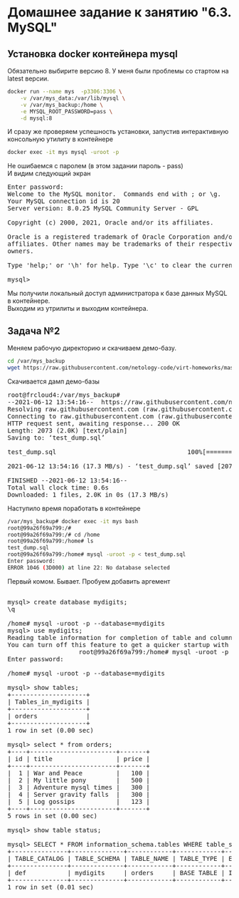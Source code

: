 ﻿# Домашнее задание к занятию "6.3. MySQL"

## Установка docker контейнера  mysql

Обязательно выбирите версию 8. У меня были проблемы со стартом на latest версии.
```bash
docker run --name mys  -p3306:3306 \
    -v /var/mys_data:/var/lib/mysql \
    -v /var/mys_backup:/home \
    -e MYSQL_ROOT_PASSWORD=pass \
    -d mysql:8
```

И сразу же проверяем успешность установки, запустив интерактивную консольную утилиту в контейнере
```bash
docker exec -it mys mysql -uroot -p
```
Не ошибаемся с паролем (в этом задании пароль - pass)  
И видим следующий экран

<pre>
Enter password:
Welcome to the MySQL monitor.  Commands end with ; or \g.
Your MySQL connection id is 20
Server version: 8.0.25 MySQL Community Server - GPL

Copyright (c) 2000, 2021, Oracle and/or its affiliates.

Oracle is a registered trademark of Oracle Corporation and/or its
affiliates. Other names may be trademarks of their respective
owners.

Type 'help;' or '\h' for help. Type '\c' to clear the current input statement.

mysql>
</pre>

Мы получили локальный доступ администратора к базе данных MySQL в контейнере.  
Выходим из утрилиты и выходим контейнера. 

## Задача №2
Меняем рабочую директорию и скачиваем демо-базу. 

```bash
cd /var/mys_backup
wget https://raw.githubusercontent.com/netology-code/virt-homeworks/master/06-db-03-mysql/test_data/test_dump.sql
```

Скачивается дамп демо-базы
<pre>
root@frcloud4:/var/mys_backup# 
--2021-06-12 13:54:16--  https://raw.githubusercontent.com/netology-code/virt-homeworks/master/06-db-03-mysql/test_data/test_dump.sql
Resolving raw.githubusercontent.com (raw.githubusercontent.com)... 185.199.110.133, 185.199.109.133, 185.199.108.133, ...
Connecting to raw.githubusercontent.com (raw.githubusercontent.com)|185.199.110.133|:443... connected.
HTTP request sent, awaiting response... 200 OK
Length: 2073 (2.0K) [text/plain]
Saving to: ‘test_dump.sql’

test_dump.sql                                   100%[===================================================>]   2.02K  --.-KB/s    in 0s

2021-06-12 13:54:16 (17.3 MB/s) - ‘test_dump.sql’ saved [2073/2073]

FINISHED --2021-06-12 13:54:16--
Total wall clock time: 0.6s
Downloaded: 1 files, 2.0K in 0s (17.3 MB/s)
</pre>

Наступило время поработать в контейнере
```bash
/var/mys_backup# docker exec -it mys bash
root@99a26f69a799:/#
root@99a26f69a799:/# cd /home
root@99a26f69a799:/home# ls
test_dump.sql
root@99a26f69a799:/home# mysql -uroot -p < test_dump.sql
Enter password:
ERROR 1046 (3D000) at line 22: No database selected
```

Первый комом. Бывает. Пробуем добавить аргемент

<pre>

mysql> create database mydigits;
\q

/home# mysql -uroot -p --database=mydigits
mysql> use mydigits;
Reading table information for completion of table and column names
You can turn off this feature to get a quicker startup with -A
                   root@99a26f69a799:/home# mysql -uroot -p --database=mydigits < test_dump.sql
Enter password:

/home# mysql -uroot -p --database=mydigits

mysql> show tables;
+--------------------+
| Tables_in_mydigits |
+--------------------+
| orders             |
+--------------------+
1 row in set (0.00 sec)

mysql> select * from orders;
+----+-----------------------+-------+
| id | title                 | price |
+----+-----------------------+-------+
|  1 | War and Peace         |   100 |
|  2 | My little pony        |   500 |
|  3 | Adventure mysql times |   300 |
|  4 | Server gravity falls  |   300 |
|  5 | Log gossips           |   123 |
+----+-----------------------+-------+
5 rows in set (0.00 sec)

mysql> show table status;

mysql> SELECT * FROM information_schema.tables WHERE table_schema = DATABASE();
+---------------+--------------+------------+------------+--------+---------+------------+------------+----------------+-------------+-----------------+--------------+-----------+----------------+---------------------+---------------------+------------+--------------------+----------+----------------+---------------+
| TABLE_CATALOG | TABLE_SCHEMA | TABLE_NAME | TABLE_TYPE | ENGINE | VERSION | ROW_FORMAT | TABLE_ROWS | AVG_ROW_LENGTH | DATA_LENGTH | MAX_DATA_LENGTH | INDEX_LENGTH | DATA_FREE | AUTO_INCREMENT | CREATE_TIME         | UPDATE_TIME         | CHECK_TIME | TABLE_COLLATION    | CHECKSUM | CREATE_OPTIONS | TABLE_COMMENT |
+---------------+--------------+------------+------------+--------+---------+------------+------------+----------------+-------------+-----------------+--------------+-----------+----------------+---------------------+---------------------+------------+--------------------+----------+----------------+---------------+
| def           | mydigits     | orders     | BASE TABLE | InnoDB |      10 | Dynamic    |          5 |           3276 |       16384 |               0 |            0 |         0 |              6 | 2021-06-12 20:05:32 | 2021-06-12 20:05:35 | NULL       | utf8mb4_0900_ai_ci |     NULL |                |               |
+---------------+--------------+------------+------------+--------+---------+------------+------------+----------------+-------------+-----------------+--------------+-----------+----------------+---------------------+---------------------+------------+--------------------+----------+----------------+---------------+
1 row in set (0.01 sec)

</pre>

